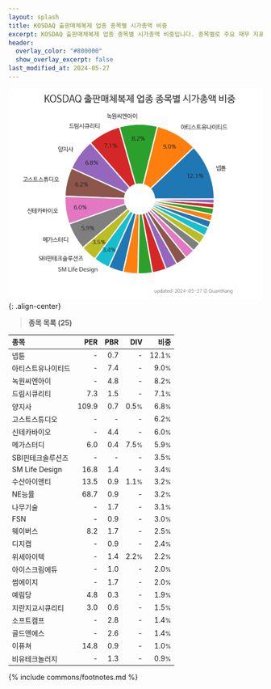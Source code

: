 ```yaml
---
layout: splash
title: KOSDAQ 출판매체복제 업종 종목별 시가총액 비중
excerpt: KOSDAQ 출판매체복제 업종 종목별 시가총액 비중입니다. 종목별로 주요 재무 지표를 함께 표시합니다.
header:
  overlay_color: "#800000"
  show_overlay_excerpt: false
last_modified_at: 2024-05-27
---
```



![KOSDAQ 출판매체복제 업종 종목별 시가총액 비중](/stats/sector/images/kosdaq_업종_출판매체복제_종목.png){: .align-center}


> **종목 목록 (25)**<a id="list"></a>

| **종목** | **PER** | **PBR** | **DIV** | **비중** |
| :------- | ------: | ------: | ------: | -------: |
| 넵튠 | - | 0.7 | - | 12.1<small>%</small> |
| 아티스트유나이티드 | - | 7.4 | - | 9.0<small>%</small> |
| 녹원씨엔아이 | - | 4.8 | - | 8.2<small>%</small> |
| 드림시큐리티 | 7.3 | 1.5 | - | 7.1<small>%</small> |
| 양지사 | 109.9 | 0.7 | 0.5<small>%</small> | 6.8<small>%</small> |
| 고스트스튜디오 | - | - | - | 6.2<small>%</small> |
| 신테카바이오 | - | 4.4 | - | 6.0<small>%</small> |
| 메가스터디 | 6.0 | 0.4 | 7.5<small>%</small> | 5.9<small>%</small> |
| SBI핀테크솔루션즈 | - | - | - | 3.5<small>%</small> |
| SM Life Design | 16.8 | 1.4 | - | 3.4<small>%</small> |
| 수산아이앤티 | 13.5 | 0.9 | 1.1<small>%</small> | 3.2<small>%</small> |
| NE능률 | 68.7 | 0.9 | - | 3.2<small>%</small> |
| 나무기술 | - | 1.7 | - | 3.1<small>%</small> |
| FSN | - | 0.9 | - | 3.0<small>%</small> |
| 웨이버스 | 8.2 | 1.7 | - | 2.5<small>%</small> |
| 디지캡 | - | 0.9 | - | 2.4<small>%</small> |
| 위세아이텍 | - | 1.4 | 2.2<small>%</small> | 2.2<small>%</small> |
| 아이스크림에듀 | - | 1.0 | - | 2.0<small>%</small> |
| 썸에이지 | - | 1.7 | - | 2.0<small>%</small> |
| 예림당 | 4.8 | 0.3 | - | 1.9<small>%</small> |
| 지란지교시큐리티 | 3.0 | 0.6 | - | 1.5<small>%</small> |
| 소프트캠프 | - | 2.8 | - | 1.4<small>%</small> |
| 골드앤에스 | - | 2.6 | - | 1.4<small>%</small> |
| 이퓨쳐 | 14.8 | 0.9 | - | 1.0<small>%</small> |
| 비유테크놀러지 | - | 1.3 | - | 0.9<small>%</small> |

{% include commons/footnotes.md %}